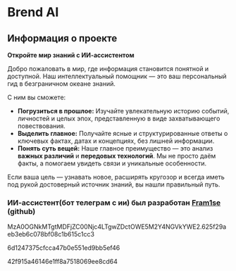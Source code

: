 # Brend AI

## Информация о проекте

**Откройте мир знаний с ИИ-ассистентом**

Добро пожаловать в мир, где информация становится понятной и доступной. Наш интеллектуальный помощник — это ваш персональный гид в безграничном океане знаний.

С ним вы сможете:
*   **Погрузиться в прошлое:** Изучайте увлекательную историю событий, личностей и целых эпох, представленную в виде захватывающего повествования.
*   **Выделить главное:** Получайте ясные и структурированные ответы о ключевых фактах, датах и концепциях, без лишней информации.
*   **Понять суть вещей:** Наше главное преимущество — это анализ **важных различий** и **передовых технологий**. Мы не просто даём факты, а помогаем увидеть связи и уникальные особенности.

Если ваша цель — узнавать новое, расширять кругозор и всегда иметь под рукой достоверный источник знаний, вы нашли правильный путь.

### ИИ-ассистент(бот телеграм с ии) был разработан [Fram1se](https://github.com/Fram1se) (github)

MzA0OGNkMTgtMDFjZC00Njc4LTgwZDctOWE5M2Y4NGVkYWE2.625f29aeb3eb6c078bf08c1b615c1cc3

6d1247375cfcca47b0e551ed9bb5ef46

42f915a46146e1ff8a7518069ee8cd64